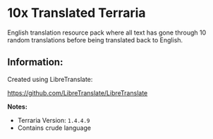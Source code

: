 # 10x Translated Terraria

English translation resource pack where all text has gone through 10 random translations before being translated back to English.

## Information:

Created using LibreTranslate:

https://github.com/LibreTranslate/LibreTranslate

**Notes:**
- Terraria Version: `1.4.4.9`
- Contains crude language
